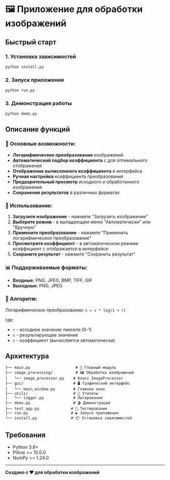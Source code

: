 # 🖼️ Приложение для обработки изображений

## Быстрый старт

### 1. Установка зависимостей
```bash
python install.py
```

### 2. Запуск приложения
```bash
python run.py
```

### 3. Демонстрация работы
```bash
python demo.py
```

## Описание функций

### 🎯 Основные возможности:
- **Логарифмическое преобразование** изображений
- **Автоматический подбор коэффициента** c для оптимального отображения
- **Отображение вычисленного коэффициента** в интерфейсе
- **Ручная настройка** коэффициента преобразования
- **Предварительный просмотр** исходного и обработанного изображения
- **Сохранение результатов** в различных форматах

### 🔧 Использование:
1. **Загрузите изображение** - нажмите "Загрузить изображение"
2. **Выберите режим** - в выпадающем меню "Автоматически" или "Вручную"
3. **Примените преобразование** - нажмите "Применить логарифмическое преобразование"
4. **Просмотрите коэффициент** - в автоматическом режиме коэффициент c отображается в интерфейсе
5. **Сохраните результат** - нажмите "Сохранить результат"

### 📊 Поддерживаемые форматы:
- **Входные:** PNG, JPEG, BMP, TIFF, GIF
- **Выходные:** PNG, JPEG

### 🧮 Алгоритм:
Логарифмическое преобразование: `s = c * log(1 + r)`

где:
- `r` - исходное значение пикселя (0-1)
- `s` - результирующее значение
- `c` - коэффициент (вычисляется автоматически)

## Архитектура

```
├── main.py                    # 🚀 Главный модуль
├── image_processing/          # 🖼️ Обработка изображений
│   └── image_processor.py    # Класс ImageProcessor
├── gui/                      # 🖥️ Графический интерфейс
│   └── main_window.py        # Главное окно
├── utils/                    # 🔧 Утилиты
│   └── logger.py             # Логирование
├── demo.py                   # 🎬 Демонстрация
├── test_app.py              # 🧪 Тестирование
├── run.py                   # ▶️ Запуск приложения
└── install.py               # 📦 Установка зависимостей
```

## Требования

- Python 3.8+
- Pillow >= 10.0.0
- NumPy >= 1.24.0

---

**Создано с ❤️ для обработки изображений**
